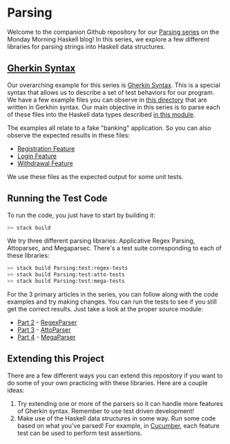 # Parsing

Welcome to the companion Github repository for our [Parsing series](https://www.mmhaskell.com/parsing) on the Monday Morning Haskell blog! In this series, we explore a few different libraries for parsing strings into Haskell data structures.

## [Gherkin Syntax](https://www.mmhaskell.com/parsing/gherkin)

Our overarching example for this series is [Gherkin Syntax](https://cucumber.io/docs/gherkin). This is a special syntax that allows us to describe a set of test behaviors for our program. We have a few example files you can observe in [this directory](https://github.com/MondayMorningHaskell/Parsing/tree/master/test/features) that are written in Gerkhin syntax. Our main objective in this series is to parse each of these files into the Haskell data types described [in this module](https://github.com/MondayMorningHaskell/blob/master/src/Types.hs).

The examples all relate to a fake "banking" application. So you can also observe the expected results in these files:

* [Registration Feature](https://github.com/MondayMorningHaskell/Parsing/blob/master/test/TestRegistartionFeatures.hs)
* [Login Feature](https://github.com/MondayMorningHaskell/Parsing/blob/master/test/TestLoginFeatures.hs)
* [Withdrawal Feature](https://github.com/MondayMorningHaskell/Parsing/blob/master/test/TestWithdrawalFeatures.hs)

We use these files as the expected output for some unit tests.

## Running the Test Code

To run the code, you just have to start by building it:

```bash
>> stack build
```

We try three different parsing libraries: Applicative Regex Parsing, Attoparsec, and Megaparsec. There's a test suite corresponding to each of these libraries:

```bash
>> stack build Parsing:test:regex-tests
>> stack build Parsing:test:atto-tests
>> stack build Parsing:test:mega-tests
```

For the 3 primary articles in the series, you can follow along with the code examples and try making changes. You can run the tests to see if you still get the correct results. Just take a look at the proper source module:

* [Part 2](https://mmhaskell.com/parsing/regex) - [RegexParser](https://github.com/MondayMorningHaskell/Parsing/tree/master/blob/src/RegexParser.hs)
* [Part 3](https://mmhaskell.com/parsing/attoparsec) - [AttoParser](https://github.com/MondayMorningHaskell/Parsing/tree/master/blob/src/AttoParser.hs)
* [Part 4](https://mmhaskell.com/parsing/megaparsec) - [MegaParser](https://github.com/MondayMorningHaskell/Parsing/tree/master/blob/src/MegaParser.hs)

## Extending this Project

There are a few different ways you can extend this repository if you want to do some of your own practicing with these libraries. Here are a couple ideas:

1. Try extending one or more of the parsers so it can handle more features of Gherkin syntax. Remember to use test driven development!
2. Make use of the Haskell data structures in some way. Run some code based on what you've parsed! For example, in [Cucumber](https://cucumber.io/tools), each feature test can be used to perform test assertions.
